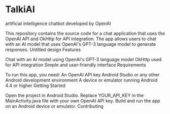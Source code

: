 # TalkiAI
artificial intelligence chatbot developed by OpenAI

This repository contains the source code for a chat application that uses the OpenAI API and OkHttp for API integration. The app allows users to chat with an AI model that uses OpenAI's GPT-3 language model to generate responses. Untitled design 
Features

Chat with an AI model using OpenAI's GPT-3 language model OkHttp used for API integration Simple and user-friendly interface Requirements

To run this app, you need: An OpenAI API key Android Studio or any other Android development environment A device or emulator running Android 4.4 or higher Getting Started

 Open the project in Android Studio. Replace YOUR_API_KEY in the MainActivity.java file with your own OpenAI API key. Build and run the app on an Android device or emulator. Contributing
